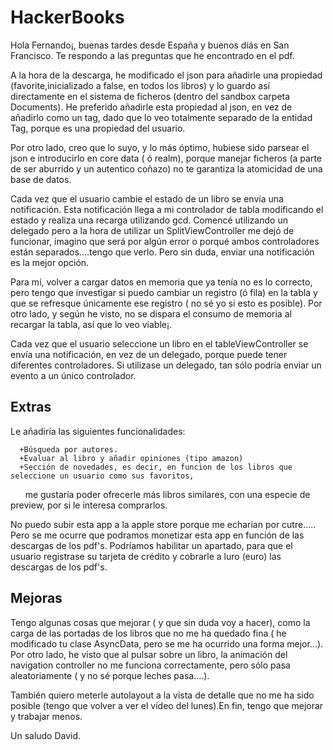 # HackerBooks

Hola Fernando¡, buenas tardes desde España y buenos diás en San Francisco. Te respondo a las preguntas que he 
encontrado en el pdf.

A la hora de la descarga, he modificado el json para añadirle una propiedad (favorite,inicializado a false, en todos los libros)
y lo guardo así directamente en el sistema de ficheros (dentro del sandbox carpeta Documents). He preferido añadirle esta 
propiedad al json, en vez de añadirlo como un tag, dado que lo veo totalmente separado de la entidad Tag, porque es una 
propiedad del usuario.

Por otro lado, creo que lo suyo, y lo más óptimo, hubiese sido parsear el json e introducirlo en core data ( ó realm),
porque manejar ficheros (a parte de ser aburrido y un autentico coñazo) no te garantiza la atomicidad de una base de datos.

Cada vez que el usuario cambie el estado de un libro se envía una notificación. Esta notificación llega a mi controlador
de tabla modificando el estado y realiza una recarga utilizando gcd. Comencé utilizando un delegado pero a la hora
de utilizar un SplitViewController me dejó de funcionar, imagino que será por algún error o porqué ambos controladores están
separados....tengo que verlo. Pero sin duda, enviar una notificación es la mejor opción.

Para mí, volver a cargar datos en memoria que ya tenía no es lo correcto, pero tengo que investigar 
si puedo cambiar un registro (ó fila) en la tabla y que  se refresque únicamente ese registro ( no sé yo si esto es posible).
Por otro lado, y según he visto, no se dispara el consumo de memoria al recargar la tabla, así que lo veo viable¡.

Cada vez que el usuario seleccione un libro en el tableViewController se envía una notificación, en vez de un delegado,
porque puede tener diferentes controladores. Si utilizase un delegado, tan sólo podría enviar un evento a un único 
controlador.


## Extras
Le añadiría las siguientes funcionalidades:

      +Búsqueda por autores.
      +Evaluar al libro y añadir opiniones (tipo amazon)
      +Sección de novedades, es decir, en funcion de los libros que seleccione un usuario como sus favoritos,
       me gustaría poder ofrecerle más libros similares, con una especie de preview, por si le interesa comprarlos.

No puedo subir esta app a la apple store porque me echarían por cutre..... Pero se me ocurre que podramos monetizar esta app
en función de las descargas de los pdf's. Podríamos habilitar un apartado, para que el usuario registrase su tarjeta de 
crédito y cobrarle a luro (euro) las descargas de los pdf's.
       
## Mejoras
Tengo algunas cosas que mejorar ( y que sin duda voy a hacer), como la carga de las portadas de los libros  que no me ha 
quedado fina ( he modificado tu clase AsyncData, pero se me ha ocurrido una forma mejor...). Por otro lado, he visto 
que al pulsar sobre un libro, la animación del navigation controller no me funciona correctamente, 
pero sólo pasa aleatoriamente ( y no sé porque leches pasa....).

También quiero meterle autolayout a la vista de detalle que no me ha sido posible (tengo que volver a ver el vídeo del lunes).En fin, tengo que mejorar y trabajar menos.

Un saludo
David.
